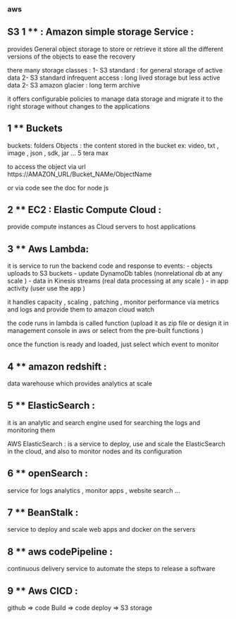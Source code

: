 ### aws

## S3 1 \*\* : Amazon simple storage Service :

provides General object storage to store or retrieve
it store all the different versions of the objects to ease the recovery

there many storage classes :
1- S3 standard : for general storage of active data
2- S3 standard infrequent access : long lived storage but less active data
2- S3 amazon glacier : long term archive

it offers configurable policies to manage data storage and migrate it to the right storage
without changes to the applications

## 1 \*\* Buckets

buckets: folders
Objects : the content stored in the bucket ex: video, txt , image , json , sdk, jar ... 5 tera max

to access the object via url
https://AMAZON_URL/Bucket_NAMe/ObjectName

or via code see the doc for node js

## 2 \*\* EC2 : Elastic Compute Cloud :

provide compute instances as Cloud servers to host applications

## 3 \*\* Aws Lambda:

it is service to run the backend code and response to events: - objects uploads to S3 buckets - update DynamoDb tables (nonrelational db at any scale ) - data in Kinesis streams (real data processing at any scale ) - in app activity (user use the app )

it handles capacity , scaling , patching , monitor performance via metrics and logs and provide them to amazon cloud watch

the code runs in lambda is called function (upload it as zip file or design it in management console in aws or select from the pre-built functions )

once the function is ready and loaded, just select which event to monitor

## 4 \*\* amazon redshift :

data warehouse which provides analytics at scale

## 5 \*\* ElasticSearch :

it is an analytic and search engine used for searching the logs and monitoring them

AWS ElasticSearch : is a service to deploy, use and scale the ElasticSearch in the cloud, and also to monitor nodes and its configuration

## 6 \*\* openSearch :

service for logs analytics , monitor apps , website search ...

## 7 \*\* BeanStalk :

service to deploy and scale web apps and docker on the servers

## 8 \*\* aws codePipeline :

continuous delivery service to automate the steps to release a software

## 9 \*\* Aws CICD :

github => code Build => code deploy => S3 storage
